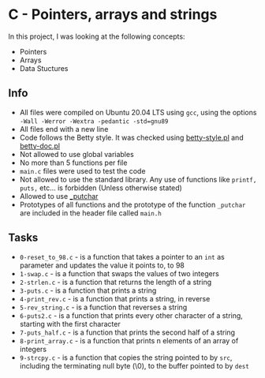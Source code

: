 # C - Pointers, arrays and strings

In this project, I was looking at the following concepts:

- Pointers
- Arrays
- Data Stuctures

## Info

- All files were compiled on Ubuntu 20.04 LTS using `gcc`, using the options `-Wall -Werror -Wextra -pedantic -std=gnu89`
- All files end with a new line
- Code follows the Betty style. It was checked using [betty-style.pl](https://github.com/holbertonschool/Betty/blob/master/betty-style.pl) and [betty-doc.pl](https://github.com/holbertonschool/Betty/blob/master/betty-doc.pl)
- Not allowed to use global variables
- No more than 5 functions per file
- `main.c` files were used to test the code
- Not allowed to use the standard library. Any use of functions like `printf, puts,` etc… is forbidden (Unless otherwise stated)
- Allowed to use [\_putchar](https://github.com/holbertonschool/_putchar.c/blob/master/_putchar.c)
- Prototypes of all functions and the prototype of the function `_putchar` are included in the header file called `main.h`

## Tasks

- `0-reset_to_98.c` - is a function that takes a pointer to an `int` as parameter and updates the value it points to, to 98
- `1-swap.c` - is a function that swaps the values of two integers
- `2-strlen.c` - is a function that returns the length of a string
- `3-puts.c` - is a function that prints a string
- `4-print_rev.c` - is a function that prints a string, in reverse
- `5-rev_string.c` - is a function that reverses a string
- `6-puts2.c` - is a function that prints every other character of a string, starting with the first character
- `7-puts_half.c` - is a function that prints the second half of a string
- `8-print_array.c` - is a function that prints n elements of an array of integers
- `9-strcpy.c` - is a function that copies the string pointed to by `src`, including the terminating null byte (\0), to the buffer pointed to by `dest`
